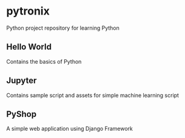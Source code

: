 # pytronix
Python project repository for learning Python

## Hello World
Contains the basics of Python

## Jupyter
Contains sample script and assets for simple machine learning script

## PyShop
A simple web application using Django Framework
